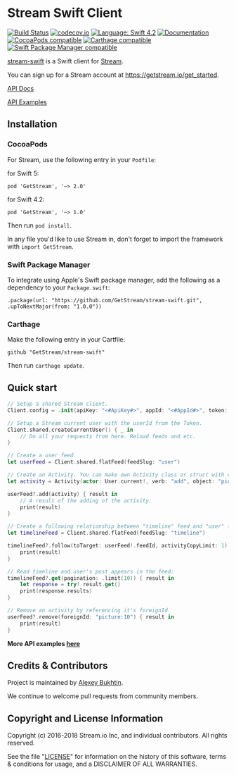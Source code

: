 # Stream Swift Client

[![Build Status](https://github.com/GetStream/stream-swift/workflows/CI/badge.svg)](https://github.com/GetStream/stream-swift/actions)
[![codecov.io](https://codecov.io/github/GetStream/stream-swift/coverage.svg?branch=master)](https://codecov.io/github/GetStream/stream-swift?branch=master)
[![Language: Swift 4.2](https://img.shields.io/badge/Swift-4.2-orange.svg)](https://swift.org)
[![Documentation](https://github.com/GetStream/stream-swift/blob/master/docs/badge.svg)](https://getstream.github.io/stream-swift/)
[![CocoaPods compatible](https://img.shields.io/cocoapods/v/GetStream.svg)](https://cocoapods.org/pods/GetStream)
[![Carthage compatible](https://img.shields.io/badge/Carthage-compatible-4BC51D.svg?style=flat)](https://github.com/Carthage/Carthage)
[![Swift Package Manager compatible](https://img.shields.io/badge/Swift%20Package%20Manager-compatible-brightgreen.svg)](https://github.com/apple/swift-package-manager)

[stream-swift](https://github.com/GetStream/stream-swift) is a Swift client for [Stream](https://getstream.io/).

You can sign up for a Stream account at https://getstream.io/get_started.

[API Docs](https://getstream.github.io/stream-swift/)

[API Examples](https://github.com/GetStream/stream-swift/wiki)</b>

## Installation

### CocoaPods

For Stream, use the following entry in your `Podfile`:

for Swift 5:
```
pod 'GetStream', '~> 2.0'
```
for Swift 4.2:
```
pod 'GetStream', '~> 1.0'
```
Then run `pod install`.

In any file you'd like to use Stream in, don't forget to import the framework with `import GetStream`.

### Swift Package Manager

To integrate using Apple's Swift package manager, add the following as a dependency to your `Package.swift`:
```
.package(url: "https://github.com/GetStream/stream-swift.git", .upToNextMajor(from: "1.0.0"))
```

### Carthage

Make the following entry in your Cartfile:
```
github "GetStream/stream-swift"
```
Then run `carthage update`.

## Quick start

```swift
// Setup a shared Stream client.
Client.config = .init(apiKey: "<#ApiKey#>", appId: "<#AppId#>", token: "<#Token#>")

// Setup a Stream current user with the userId from the Token.
Client.shared.createCurrentUser() { _ in 
    // Do all your requests from here. Reload feeds and etc.
}

// Create a user feed.
let userFeed = Client.shared.flatFeed(feedSlug: "user")

// Create an Activity. You can make own Activity class or struct with custom properties.
let activity = Activity(actor: User.current!, verb: "add", object: "picture:10", foreignId: "picture:10")

userFeed?.add(activity) { result in
    // A result of the adding of the activity.
    print(result)
}

// Create a following relationship between "timeline" feed and "user" feed:
let timelineFeed = Client.shared.flatFeed(feedSlug: "timeline")

timelineFeed?.follow(toTarget: userFeed!.feedId, activityCopyLimit: 1) { result in
    print(result)
}

// Read timeline and user's post appears in the feed:
timelineFeed?.get(pagination: .limit(10)) { result in
    let response = try! result.get()
    print(response.results)
}

// Remove an activity by referencing it's foreignId
userFeed?.remove(foreignId: "picture:10") { result in
    print(result)
}
```

<b>More API examples [here](https://github.com/GetStream/stream-swift/wiki)</b>

## Credits & Contributors

Project is maintained by [Alexey Bukhtin](https://github.com/buh).

We continue to welcome pull requests from community members.

## Copyright and License Information

Copyright (c) 2016-2018 Stream.io Inc, and individual contributors. All rights reserved.

See the file "[LICENSE](https://github.com/GetStream/stream-swift/blob/master/LICENSE)" for information on the history of this software, terms & conditions for usage, and a DISCLAIMER OF ALL WARRANTIES.
